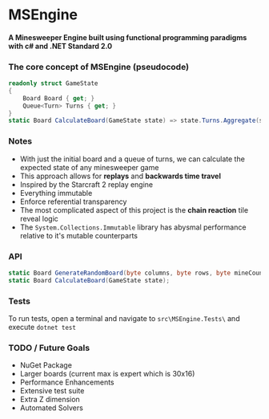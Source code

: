 # MSEngine
#### A Minesweeper Engine built using functional programming paradigms with c# and .NET Standard 2.0

### The core concept of MSEngine (pseudocode)
```csharp
readonly struct GameState
{
    Board Board { get; }
    Queue<Turn> Turns { get; }
}
static Board CalculateBoard(GameState state) => state.Turns.Aggregate(state.Board, CalculateBoard);
```

### Notes
- With just the initial board and a queue of turns, we can calculate the expected state of any minesweeper game
- This approach allows for **replays** and **backwards time travel**
- Inspired by the Starcraft 2 replay engine
- Everything immutable
- Enforce referential transparency
- The most complicated aspect of this project is the **chain reaction** tile reveal logic
- The `System.Collections.Immutable` library has abysmal performance relative to it's mutable counterparts

### API
```csharp
static Board GenerateRandomBoard(byte columns, byte rows, byte mineCount);
static Board CalculateBoard(GameState state);
```

### Tests
To run tests, open a terminal and navigate to `src\MSEngine.Tests\` and execute `dotnet test`

### TODO / Future Goals
- NuGet Package
- Larger boards (current max is expert which is 30x16)
- Performance Enhancements
- Extensive test suite
- Extra Z dimension
- Automated Solvers
